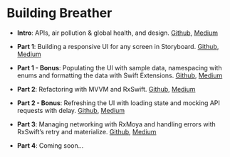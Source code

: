 # Building Breather

- **Intro**: APIs, air pollution & global health, and design. [Github](https://github.com/alexbaramilis/Building-Breather-Part-1), [Medium](https://medium.com/@alexandrosbaramilis/building-breather-intro-apis-air-pollution-and-global-health-design-d5aa2b172876)
  
- **Part 1**: Building a responsive UI for any screen in Storyboard. [Github](https://github.com/alexbaramilis/Building-Breather-Part-1), [Medium](https://medium.com/@alexandrosbaramilis/building-breather-part-1-building-a-responsive-ui-for-any-screen-in-storyboard-b2bfa9b6a875)

- **Part 1 - Bonus**: Populating the UI with sample data, namespacing with enums and formatting the data with Swift Extensions. [Github](https://github.com/alexbaramilis/Building-Breather-Part-1), [Medium](https://medium.com/@alexandrosbaramilis/building-breather-part-1-bonus-populating-the-ui-with-sample-data-namespacing-with-enums-and-78f1a7f80f60)

- **Part 2**: Refactoring with MVVM and RxSwift. [Github](https://github.com/alexbaramilis/Building-Breather-Part-2), [Medium](https://medium.com/@alexandrosbaramilis/building-breather-part-2-refactoring-with-mvvm-and-rxswift-bc6e405443fa)

- **Part 2 - Bonus**: Refreshing the UI with loading state and mocking API requests with delay. [Github](https://github.com/alexbaramilis/Building-Breather-Part-2), [Medium](https://medium.com/@alexandrosbaramilis/building-breather-part-2-bonus-refreshing-the-ui-with-loading-state-and-mocking-api-requests-4ec82fc06a94)

- **Part 3**: Managing networking with RxMoya and handling errors with RxSwift’s retry and materialize. [Github](https://github.com/alexbaramilis/Building-Breather-Part-3), [Medium](https://medium.com/@alexandrosbaramilis/building-breather-part-3-managing-networking-with-rxmoya-and-handling-errors-with-rxswifts-c300648858b8)

- **Part 4**: Coming soon...
